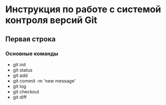 # Инструкция по работе с системой контроля версий Git

## Первая строка

### Основные команды

* git init
* git status
* git add
* git commit -m 'new message'
* git log
* git checkout
* git diff
